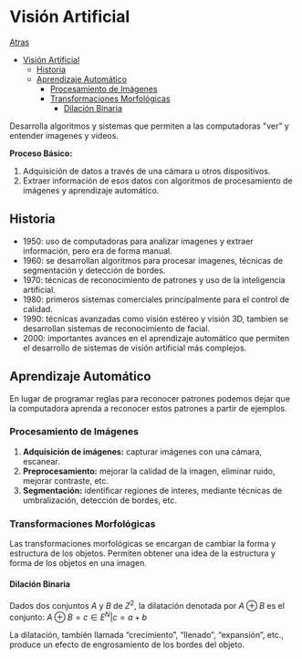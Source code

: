 # Visión Artificial

[Atras](./README.md)

[comment]: <> (menu)

- [Visión Artificial](#visión-artificial)
  - [Historia](#historia)
  - [Aprendizaje Automático](#aprendizaje-automático)
    - [Procesamiento de Imágenes](#procesamiento-de-imágenes)
    - [Transformaciones Morfológicas](#transformaciones-morfológicas)
      - [Dilación Binaria](#dilación-binaria)

Desarrolla algoritmos y sistemas que permiten a las computadoras "ver" y entender imagenes y videos.

**Proceso Básico:**

1. Adquisición de datos a través de una cámara u otros dispositivos.
2. Extraer información de esos datos con algoritmos de procesamiento de imágenes y aprendizaje automático.

## Historia
- 1950: uso de computadoras para analizar imagenes y extraer información, pero era de forma manual.
- 1960: se desarrollan algoritmos para procesar imagenes, técnicas de segmentación y detección de bordes.
- 1970: técnicas de reconocimiento de patrones y uso de la inteligencia artificial.
- 1980: primeros sistemas comerciales principalmente para el control de calidad.
- 1990: técnicas avanzadas como visión estéreo y visión 3D, tambien se desarrollan sistemas de reconocimiento de facial.
- 2000: importantes avances en el aprendizaje automático que permiten el desarrollo de sistemas de visión artificial más complejos.

## Aprendizaje Automático

En lugar de programar reglas para reconocer patrones podemos dejar que la computadora aprenda a reconocer estos patrones a partir de ejemplos.

### Procesamiento de Imágenes

1. **Adquisición de imágenes:** capturar imágenes con una cámara, escanear.
2. **Preprocesamiento:** mejorar la calidad de la imagen, eliminar ruido, mejorar contraste, etc.
3. **Segmentación:** identificar regiones de interes, mediante técnicas de umbralización, detección de bordes, etc.

### Transformaciones Morfológicas

Las transformaciones morfológicas se encargan de cambiar la forma y estructura de los objetos. Permiten obtener una idea de la estructura y forma de los objetos en una imagen.

#### Dilación Binaria

Dados dos conjuntos $A$ y $B$ de $Z^2$, la dilatación denotada por $A \oplus B$ es el conjunto: $A \oplus B = {c \in E^N | c = a + b}$

La dilatación, también llamada “crecimiento”, “llenado”, “expansión”, etc., produce un efecto de engrosamiento de los bordes del objeto.